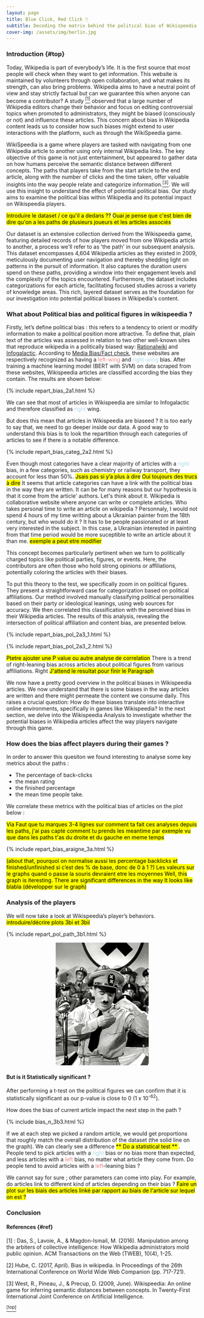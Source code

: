 ```yaml
---
layout: page
title: Blue Click, Red Click 🖱️
subtitle: Decoding the matrix behind the political bias of Wikispeedia
cover-img: /assets/img/berlin.jpg
---
```

### Introduction {#top}

Today, Wikipedia is part of everybody’s life. It is the first source that most people will check when they want to get information. This website is maintained by volunteers through open collaboration, and what makes its strength, can also bring problems. Wikipedia aims to have a neutral point of view and stay strictly factual but can we guarantee this when anyone can become a contributor? A study [<sup>[1]</sup>](#ref) observed that a large number of Wikipedia editors change their behavior and focus on editing controversial topics when promoted to administrators, they might be biased (consciously or not) and influence these articles. This concern about bias in Wikipedia content leads us to consider how such biases might extend to user interactions with the platform, such as through the WikiSpeedia game. 

WikiSpeedia is a game where players are tasked with navigating from one Wikipedia article to another using only internal Wikipedia links. The key objective of this game is not just entertainment, but appeared to gather data on how humans perceive the semantic distance between different concepts. The paths that players take from the start article to the end article, along with the number of clicks and the time taken, offer valuable insights into the way people relate and categorize information.[<sup>[3]</sup>](#ref). We will use this insight to understand the effect of potential political bias. Our study aims to examine the political bias within Wikipedia and its potential impact on Wikispeedia players.


<mark> Introduire le dataset / ce qu'il a dedans  ??</mark>
<mark> Ouai je pense que c'est bien de dire qu'on a les paths de plusieurs joueurs et les articles associés</mark>

Our dataset is an extensive collection derived from the Wikispeedia game, featuring detailed records of how players moved from one Wikipedia article to another, a process we'll refer to as 'the path' in our subsequent analysis. This dataset encompasses 4,604 Wikipedia articles as they existed in 2009, meticulously documenting user navigation and thereby shedding light on patterns in the pursuit of information. It also captures the duration users spend on these paths, providing a window into their engagement levels and the complexity of the topics encountered. Furthermore, the dataset includes categorizations for each article, facilitating focused studies across a variety of knowledge areas. This rich, layered dataset serves as the foundation for our investigation into potential political biases in Wikipedia's content.

### What about Political bias and political figures in wikispeedia ?
Firstly, let’s define political bias : this refers to a tendency to orient or modify information to make a political position more attractive. To define that, plain text of the articles was assessed in relation to two other well-known sites that reproduce wikipedia in a politically biased way: [Rationalwiki](https://rationalwiki.org/wiki/Main_Page) and [Infogalactic](https://infogalactic.com/info/Main_Page). According to [Media Bias/Fact check](https://mediabiasfactcheck.com/), these websites are respectively recognized as having a <span style="color: lightcoral">left-wing</span>
 and <span style="color: lightblue">right-wing</span>
 bias. After training a machine learning model (BERT with SVM) on data scraped from these websites, Wikispeedia articles are classified according the bias they contain. The results are shown below: 

{% include repart_bias_2a1.html %}

We can see that most of articles in Wikispeedia are similar to Infogalactic and therefore classified as <span style="color: lightblue">right</span> wing.

But does this mean that articles in Wikispeedia are biaseed ? It is too early to say that, we need to go deeper inside our data. A good way to understand this bias is to look the repartition through each categories of articles to see if there is a notable difference.

{% include repart_bias_categ_2a2.html %}

Even though most categories have a clear majority of articles with a <span style="color: lightblue">right</span> bias, in a few categories, such as chemistry or railway transport, they account for less than 50%. <mark>Jsais pas si y’a plus à dire</mark>
<mark>Oui toujours des trucs à dire</mark>
It seems that article categories can have a link with the political bias in the way they are written. It can be for many reasons but our hypothesis is that it come from the article' authors. Let's think about it. Wikipedia is collaborative website where anyone can write or complete articles. Who takes personal time to write an article on wikipedia ? Personnaly, I would not spend 4 hours of my time writting about a Ukrainian painter from the 18th century, but who would do it ? It has to be people passionated or at least very interested in the subject. In this case, a Ukrainian interested in painting from that time period would be more suceptible to write an article about it than me. <mark>exemple a peut etre modifier</mark>

This concept becomes particularly pertinent when we turn to politically charged topics like political parties, figures, or events. Here, the contributors are often those who hold strong opinions or affiliations, potentially coloring the articles with their biases.

To put this theory to the test, we specifically zoom in on political figures. They present a straightforward case for categorization based on political affiliations. Our method involved manually classifying political personalities based on their party or ideological leanings, using web sources for accuracy. We then correlated this classification with the perceived bias in their Wikipedia articles. The results of this analysis, revealing the intersection of political affiliation and content bias, are presented below.

{% include repart_bias_pol_2a3_1.html %}

{% include repart_bias_pol_2a3_2.html %}

<mark>Ptetre ajouter une P value ou autre analyse de correlation</mark>
 There is a trend of right-leaning bias across articles about political figures from various affiliations.
 Right 
<mark>J'attend le resultat pour finir le Paragraph</mark>


We now have a pretty good overview in the political biases in Wikispeedia articles. We now understand that there is some biases in the way articles are written and there might permeate the content we consume daily. This raises a crucial question: How do these biases translate into interactive online environments, specifically in games like Wikispeedia? In the next section, we delve into the Wikispeedia Analysis to investigate whether the potential biases in Wikipedia articles affect the way players navigate through this game.


### How does the bias affect players during their games ?

In order to answer this quesiton we found interesting to analyse some key metrics about the paths : 
- The percentage of back-clicks
- the mean rating
- the finished percentage 
- the mean time people take.

We correlate these metrics with the political bias of articles on the plot below :

<mark>Via Faut que tu marques 3-4 lignes sur comment ta fait ces analyses depuis les paths, j'ai pas capté comment tu prends les meantime par exemple vu que dans les paths t'as du droite et du gauche en meme temps <mark>

{% include repart_bias_araigne_3a.html %}

<mark>(about that, pourquoi on normalise aussi les percentage backlicks et finished/unfinished si c’est des % de base, donc de 0 à 1 ?) </mark>
<mark>Les valeurs sur le graphs quand o passe la souris devraient etre les moyennes <mark>
Well, this graph is iteresting. There are significant differences in the way 
It looks like blabla (développer sur le graph)

### Analysis of the players

We will now take a look at Wikispeedia’s player’s behaviors.
<mark> introduire/décrire plots 3bi et 3bii </mark>



{% include repart_pol_path_3b1.html %}

<p align="center">
<img src="assets/img/dolf.gif" alt=""/>
</p>

#### But is it Statistically significant ?
After performing a t-test on the political figures we can confirm that it is statistically significant as our p-value is close to 0 (1 x 10<sup>-62</sup>).

How does the bias of current article impact the next step in the path ?

{% include bias_n_3b3.html %}

If we at each step we picked a random article, we would get proportions that roughly match the overall distribution of the dataset (the solid line on the graph). We can clearly see a difference <mark> ** Do a statistical test ** </mark>. 
People tend to pick articles with a <span style="color: lightblue">right</span> bias or no bias more than expected, and less articles with a <span style="color: lightcoral">left</span> bias, no matter what article they come from. Do people tend to avoid articles with a <span style="color: lightcoral">left</span>-leaning bias ? 

We cannot say for sure ; other parameters can come into play. For example, do articles link to different kind of articles depending on their bias ? 
<mark> Faire un plot sur les biais des articles linké par rapport au biais de l'article sur lequel on est ? </mark>


### Conclusion
 




#### References {#ref}

[1] : Das, S., Lavoie, A., & Magdon-Ismail, M. (2016). Manipulation among the arbiters of collective intelligence: How Wikipedia administrators mold public opinion. ACM Transactions on the Web (TWEB), 10(4), 1-25.

[2] Hube, C. (2017, April). Bias in wikipedia. In Proceedings of the 26th International Conference on World Wide Web Companion (pp. 717-721).

[3] West, R., Pineau, J., & Precup, D. (2009, June). Wikispeedia: An online game for inferring semantic distances between concepts. In Twenty-First International Joint Conference on Artificial Intelligence.


[<sup>[top]</sup>](#top)